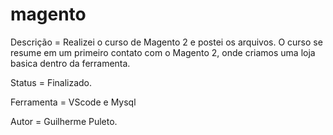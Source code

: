 # magento

Descrição = Realizei o curso de Magento 2 e postei os arquivos. O curso se resume em um primeiro contato com o Magento 2, onde criamos uma loja basica dentro da ferramenta.

Status = Finalizado.

Ferramenta = VScode e Mysql

Autor = Guilherme Puleto.
